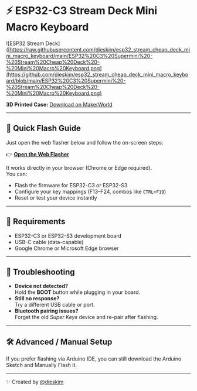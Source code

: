 # ⚡ ESP32-C3 Stream Deck Mini Macro Keyboard

![ESP32 Stream Deck]([https://raw.githubusercontent.com/dieskim/esp32_stream_cheap_deck_mini_macro_keyboard/main/ESP32%20C3%20Supermini%20-%20Stream%20Cheap%20Deck%20-%20Mini%20Macro%20Keyboard.png](https://github.com/dieskim/esp32_stream_cheap_deck_mini_macro_keyboard/blob/main/ESP32%20C3%20Supermini%20-%20Stream%20Cheap%20Deck%20-%20Mini%20Macro%20Keyboard.png)

**3D Printed Case:** [Download on MakerWorld](https://makerworld.com/en/models/1899311-esp32-stream-cheap-deck-bluetooth-macro-keyboard)

---

## 🚀 Quick Flash Guide

Just open the web flasher below and follow the on-screen steps:

👉 **[Open the Web Flasher](https://dieskim.github.io/esp32_stream_cheap_deck_mini_macro_keyboard/)**

It works directly in your browser (Chrome or Edge required).  
You can:
- Flash the firmware for ESP32-C3 or ESP32-S3  
- Configure your key mappings (F13–F24, combos like `CTRL+F19`)  
- Reset or test your device instantly  

---

## 🧰 Requirements
- ESP32-C3 or ESP32-S3 development board  
- USB-C cable (data-capable)  
- Google Chrome or Microsoft Edge browser  

---

## 🧩 Troubleshooting
- **Device not detected?**  
  Hold the **BOOT** button while plugging in your board.  
- **Still no response?**  
  Try a different USB cable or port.  
- **Bluetooth pairing issues?**  
  Forget the old *Super Keys* device and re-pair after flashing.

---

## 🛠️ Advanced / Manual Setup
If you prefer flashing via Arduino IDE, you can still download the Arduino Sketch and Manually Flash it.

---

✨ Created by [@dieskim](https://github.com/dieskim)
